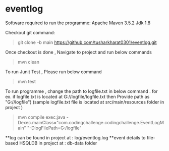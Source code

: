 # eventlog

Software required to run the programme:
Apache Maven 3.5.2
Jdk 1.8

Checkout git command:
> git clone -b main https://github.com/tusharkharat0301/eventlog.git 

Once checkout is done , Navigate to project and  run below commands 
>mvn clean

To run Junit Test , Please run below command
>mvn test 

To run  programme , change the path to logfile.txt in below command .
for ex. if logfile.txt is located at G://logfile/logfile.txt then Provide path as "G://logfile")
(sample logfile.txt file is located at src/main/resources folder in project )

>mvn compile exec:java -Dexec.mainClass="com.codingchallenge.codingchallenge.EventLogMain" "-DlogFilePath=G:/logfile"

**log can be found in project at : log/eventlog.log
**event details to file-based HSQLDB in project at : db-data folder

